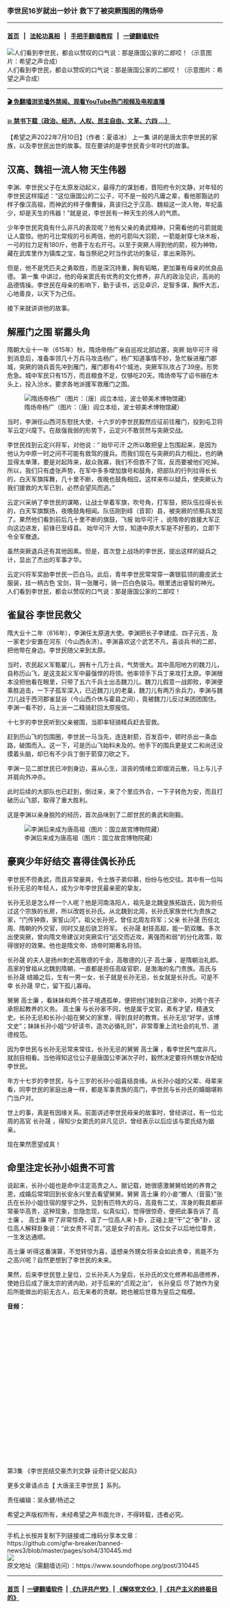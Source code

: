 ### 李世民16岁就出一妙计 救下了被突厥围困的隋炀帝
------------------------

#### [首页](https://github.com/gfw-breaker/banned-news3/blob/master/README.md) &nbsp;&nbsp;|&nbsp;&nbsp; [法轮功真相](https://github.com/begood0513/basic/blob/master/README.md)  &nbsp;&nbsp;|&nbsp;&nbsp; [手把手翻墙教程](https://github.com/gfw-breaker/guides/wiki)  &nbsp;&nbsp;|&nbsp;&nbsp; [一键翻墙软件](https://github.com/gfw-breaker/nogfw/blob/master/README.md)  



<div><img alt="人们看到李世民，都会以赞叹的口气说：那是唐国公家的二郎哎！（示意图片：希望之声合成） " src="https://img.soundofhope.org/2020-06/1592337921884.jpg"/>
<br/><figcaption class="caption">
 人们看到李世民，都会以赞叹的口气说：那是唐国公家的二郎哎！（示意图片：希望之声合成）
</figcaption></div><hr/>

#### [ 🎬  免翻墙浏览墙外禁闻、观看YouTube热门视频及电视直播](https://github.com/gfw-breaker/HelloWorld)

#### [ 💥  禁书下载（政治、经济、人权、民主自由、文革、六四 ...）](https://github.com/gfw-breaker/books/blob/master/README.md)

<div><div class="Content__Wrapper sc-1bvya0-0 grZQxZ">
 <p class="meta-top">
  <span class="meta">
   【希望之声2022年7月10日】（作者：夏语冰）
  </span>
  <ok href="https://www.soundofhope.org/post/310439">
   上一集
  </ok>
  讲的是唐太宗李世民的家族，以及李世民出世的故事。现在要讲的是李世民青少年时代的故事。
 </p>
 <h2>
  <strong>
   汉高、魏祖一流人物 天生伟器
  </strong>
 </h2>
 <p>
  李渊、李世民父子在太原发动起义，最得力的谋划者，晋阳府令刘文静，对年轻的李世民这样描述：“这位唐国公的二公子，可不是一般的凡庸之辈，看他那豁达的样子像汉高祖，而神武的样子像曹操，真该归之于汉高、魏祖这一流人物，年纪虽少，却是天生的伟器！”就是说，李世民有一种天生的伟人的气质。
 </p>
 <p>
  少年李世民究竟有什么非凡的表现呢？他有父亲的勇武精神，只需看他的弓箭就能让人震惊。他的弓比常规的弓长两倍，他的弓箭叫大羽箭，一箭能射穿七块木板，一弓的拉力足有180斤，他善于左右开弓。以至于突厥人得到他的箭，视为神物，藏在武库里作为镇库之宝，每当祭祀之时当作武功的象征，拿出来陈列。
 </p>
 <p>
  但是，他不是凭匹夫之勇取胜，而是深沉持重，胸有韬略，更加兼有母亲的优良品德。
  <ok href="https://www.soundofhope.org/post/310439">
   第一集
  </ok>
  中讲过，他的母亲窦氏有优秀的文化修养，非凡的政治见识，高尚的品德情操。李世民在母亲的影响下，勤于读书，远见卓识，足智多谋，胸怀大志，心地善良，以天下为己任。
 </p>
 <p>
  接下来就讲讲他的故事。
 </p>
 <h2>
  <strong>
   解雁门之围
  </strong>
  <strong>
   崭露头角
  </strong>
 </h2>
 <p>
  隋朝大业十一年（615年）秋，隋炀帝杨广亲自巡视北部边塞，突厥
  <ok href="/term/182978">
   始毕可汗
  </ok>
  得到消息后，准备率领几十万兵马攻击杨广。杨广知道事情不妙，急忙躲进雁门郡城，突厥的骑兵首先冲到雁门，雁门郡有41个城池，突厥军队攻占了39座。形势危急。城中军民只有15万，而且粮食不足，仅够吃20天。隋炀帝写了诏书捆在木头上，投入汾水，要求各地派援军救雁门之围。
 </p>
 <figure class="OImage__StyledFigure-sc-1lfley0-0 hHSfVg">
  <img alt="隋炀帝杨广（图片：〔唐〕阎立本绘，波士顿美术博物馆藏）" src="https://img.soundofhope.org/2021-03/sui_yangdi_tang-1615228266272.jpg"/>
  <br/><figcaption>
   隋炀帝杨广（图片：〔唐〕阎立本绘，波士顿美术博物馆藏）
  </figcaption>
 </figure>
 <p>
  当时，李渊任山西河东慰抚大使，十六岁的李世民毅然应征前往雁门，投到屯卫将军云定兴麾下。在敌强我弱的形势下，云定兴不敢贸然与突厥交战。
 </p>
 <p>
  李世民找到云定兴将军，对他说：“
  <ok href="/term/182978">
   始毕可汗
  </ok>
  之所以敢把皇上包围起来，是因为他认为中原一时之间不可能有救驾的援兵。而我们现在与突厥的兵力相比，也的确显得太单薄，要是对起阵来，敌众我寡，我们不但救不了驾，反而要被他们吃掉。所以，我们只有虚张声势，在军中多多增加旗号和鼓角，把部队的行列拉得长长的，白天军旗挥舞，几十里不断，夜晚也鼓角相应。这样来布以疑兵，使突厥认为我们援救的大军已到，必然会望风而逃。”
 </p>
 <p>
  云定兴采纳了李世民的谋略，让战士举着军旗，吹号角，打军鼓，把队伍拉得长长的，白天军旗飘扬，夜晚鼓角相闻。队伍刚到崞（音郭）县，被突厥的侦察兵发现了。果然他们看到前后几十里不断的旗鼓，飞报
  <ok href="/term/182978">
   始毕可汗
  </ok>
  ，说隋帝的救援大军正向这边进发，前锋已至崞县。
  <ok href="/term/182978">
   始毕可汗
  </ok>
  大惊，知道中原大军是不好惹的，立即下令全军撤退。
 </p>
 <p>
  虽然突厥退兵还有其他因素。但是，首次登上战场的李世民，提出这样的疑兵之计，显出了杰出的军事才华。
 </p>
 <p>
  云定兴将军奖励李世民一匹白马。此后，青年李世民常常穿一袭银狐领的鹿皮武士服装，挂一柄古色 宝剑，背一张雕弓，骑一匹白色骏马。眼里透出睿智的神光。人们看到李世民，都会以赞叹的口气说：那是唐国公家的二郎哎！
 </p>
 <h2>
  <strong>
   雀鼠谷 李世民救父
  </strong>
 </h2>
 <p>
  隋大业十二年（616年），李渊任太原道大使。李渊把长子李建成、四子元吉，及一家老少安置在河东（今山西永济）。李渊喜欢这个武艺不凡，喜谈兵书的二郎，把他带在身边。李世民随父来到太原。
 </p>
 <p>
  当时，农民起义军甄翟儿，拥有十几万士兵，气势很大。其中高阳地方的魏刀儿，自称历山飞，是这支起义军中最强悍的将领。他率领手下兵丁来攻打太原。李渊根本没把他看在眼里，只带了五六千兵士出击魏刀儿。魏刀儿假意一战即败，李渊便乘胜追击，一下子孤军深入，已近魏刀儿的老巢，魏刀儿有两万余兵力，李渊与魏刀儿战于西河郡雀鼠谷（今山西介休与霍县之间），竟被魏刀儿反过来团团围住。李渊一看不妙，马上派一二精骑赶回太原报信。
 </p>
 <p>
  十七岁的李世民听到父亲被围，当即率轻骑精兵赶去营救。
 </p>
 <p>
  赶到历山飞的包围圈，李世民一马当先，连连射箭，百发百中，顿时杀出一条血路，破围而入。这一下，可是历山飞始料未及的。他手下的围兵更是丈二和尚还没摸着头脑，却已有不少兵丁倒于箭穿刀砍之下。
 </p>
 <p>
  李渊一见二郎世民已冲到身边，喜从心生，沮丧的情绪立即烟消云散，马上与儿子并肩向外冲杀。
 </p>
 <p>
  此时后续的大部队也已赶到，倒过来，来了个里应外合，一下子转危为安，而且打破历山飞部，取得了重大胜利。
 </p>
 <p>
  这是李渊以亲身脱险的经历，首次品味到了二郎世民的勇武和刚毅。
 </p>
 <figure class="OImage__StyledFigure-sc-1lfley0-0 hHSfVg">
  <img alt="李渊后来成为唐高祖（图片：国立故宫博物院藏）" src="https://img.soundofhope.org/2020-06/1592129754858.png"/>
  <br/><figcaption>
   李渊后来成为唐高祖（图片：国立故宫博物院藏）
  </figcaption>
 </figure>
 <h2>
  <strong>
   豪爽少年好结交 喜得佳偶长孙氏
  </strong>
 </h2>
 <p>
  李世民不但勇武，而且非常豪爽，令士族子弟仰慕，纷纷与他交往。其中有一位叫长孙无忌的年轻人，成为少年李世民最亲密的挚友。
 </p>
 <p>
  长孙无忌是怎么样一个人呢？他是河南洛阳人，祖先是北魏皇族拓跋氏，因为担任过这个宗族的长房，所以改姓长孙氏。从北魏到北周，长孙氏家族世代为贵族之家，“门传钟鼎，家誓山河”。祖父长孙兕，曾任北周左将军；父亲
  <ok href="/term/182975">
   长孙晟
  </ok>
  历任北周、隋朝的外交官，同时又是后骁卫将军。
  <ok href="/term/182975">
   长孙晟
  </ok>
  射技高超，能一箭双雕。多次出使突厥，曾向隋文帝建议对突厥实行“远交而近攻，离强而和弱”的分化政策，取得很好的效果。他也是隋文帝、炀帝时期著名将领。
 </p>
 <p>
  <ok href="/term/182975">
   长孙晟
  </ok>
  的夫人是扬州刺史高敬德的千金，高敬德的儿子
  <ok href="/term/182969">
   高士廉
  </ok>
  ，是隋朝治礼郎。高家的曾祖从北魏到隋朝，一直都是担任高级官职，是渤海的名门贵族。高氏与
  <ok href="/term/182975">
   长孙晟
  </ok>
  结婚之后，生有一男一女，长子就是长孙无忌，长女就是长孙氏。可是不幸
  <ok href="/term/182975">
   长孙晟
  </ok>
  早亡，留下孤儿寡母。
 </p>
 <p>
  舅舅
  <ok href="/term/182969">
   高士廉
  </ok>
  ，看妹妹和两个孩子境遇孤单，便把他们接到自己家中，对两个孩子承担起教养的义务。
  <ok href="/term/182969">
   高士廉
  </ok>
  与长孙家不同，他是属于文官，素有才望，精通文史。长孙无忌和长孙小姐在舅父的家里，得到良好的教育。长孙无忌“好学，该博文史”；妹妹长孙小姐“少好读书，造次必循礼则”，非常尊重上流社会的礼节、道德规范。
 </p>
 <p>
  因为李世民与长孙无忌常来常往，长孙无忌的舅舅
  <ok href="/term/182969">
   高士廉
  </ok>
  ，看李世民气度非凡，就刮目相看。当他得知这位公子是唐国公李渊次子时，毅然决定要将外甥女许配给李世民。
 </p>
 <p>
  年方十七岁的李世民，与十三岁的长孙小姐喜结良缘。从长孙小姐的父辈、母辈来看，同李世民的家庭出身一样，都是军事贵族的高门，李世民与长孙氏的婚姻堪称门当户对。
 </p>
 <p>
  世上的事，真是有因缘关系。前面讲述李世民母亲的故事时，曾经讲过，有一位北周的高官
  <ok href="/term/182975">
   长孙晟
  </ok>
  ，得知少女窦氏的非凡见识，曾经表示以后应该与窦氏结为姻亲。
 </p>
 <p>
  现在果然愿望成真！
 </p>
 <h2>
  <strong>
   命里注定长孙小姐贵不可言
  </strong>
 </h2>
 <p>
  说起来，长孙小姐也是命中注定高贵之人。据记载，她很感激舅舅给她的养育之恩，成婚后常常回到长安永兴里去看望舅舅。舅舅
  <ok href="/term/182969">
   高士廉
  </ok>
  的小妾“媵人（音萤）”张氏在长孙小姐住宿的屋宇之外，见到有匹特大的马，高竟有二丈，浑身的鞍具都非常豪华高贵，这种现象，忽隐忽现，似真似幻，觉得很惊奇，便把此事告诉了
  <ok href="/term/182969">
   高士廉
  </ok>
  。
  <ok href="/term/182969">
   高士廉
  </ok>
  听了非常惊奇，请了一位高人来卜卦，正碰上是“干”之“泰”卦，这位高人解释卦象说：“此女贵不可言。”这是女子的吉兆。这位女子以后地位尊贵，一生发达通顺。
 </p>
 <p>
  <ok href="/term/182969">
   高士廉
  </ok>
  听得这番演算，不觉转惊为喜，遥想亲外甥女将来会如此贵幸，焉能不为之高兴呢？自然更想到了李世民的未来。
 </p>
 <p>
  果然，后来李世民登上皇位，立长孙夫人为皇后，长孙氏的文化修养和品德修养，使她日后成了唐太宗的贤内助，对于后来的“贞观之治”，
  <ok href="/term/54803">
   长孙皇后
  </ok>
  尽了她作为皇后所能做出的前无古人，后无来者的贡献。她也被后世尊为皇后之楷模。
 </p>
 <p>
  <strong>
   音频：
  </strong>
 </p>
 <div class="soh-embed">
  <div class="soh-embed-inner">
   <div class="iframely-embed">
    <div class="iframely-responsive" style="padding-bottom: 66.6667%;">
    </div>
   </div>
  </div>
 </div>
 <p>
  第3集
  <ok href="https://www.soundofhope.org/post/310442">
   《李世民结交豪杰刘文静 设奇计促父起兵》
  </ok>
 </p>
 <p>
  更多文章请点击【
  <ok href="https://www.soundofhope.org/term/281314">
   大唐圣王李世民
  </ok>
  】系列。
 </p>
 <p class="meta-btm">
  责任编辑：吴永健/杨述之
 </p>
 <p class="meta-btm">
  希望之声版权所有，未经希望之声书面允许，不得转载，违者必究。
 </p>
</div>
</div>
<hr/>
手机上长按并复制下列链接或二维码分享本文章：<br/>
https://github.com/gfw-breaker/banned-news3/blob/master/pages/soh4/310445.md <br/>
<a href='https://github.com/gfw-breaker/banned-news3/blob/master/pages/soh4/310445.md'><img src='https://github.com/gfw-breaker/banned-news3/blob/master/pages/soh4/310445.md.png'/></a> <br/>
原文地址（需翻墙访问）：https://www.soundofhope.org/post/310445


------------------------
#### [首页](https://github.com/gfw-breaker/banned-news3/blob/master/README.md) &nbsp;|&nbsp; [一键翻墙软件](https://github.com/gfw-breaker/nogfw/blob/master/README.md) &nbsp;| [《九评共产党》](https://github.com/gfw-breaker/9ping.md/blob/master/README.md#九评之一评共产党是什么) | [《解体党文化》](https://github.com/gfw-breaker/jtdwh.md/blob/master/README.md) | [《共产主义的终极目的》](https://github.com/gfw-breaker/gczydzjmd.md/blob/master/README.md)


<img src='http://gfw-breaker.win/banned-news3/pages/soh4/310445.md' width='0px' height='0px'/>